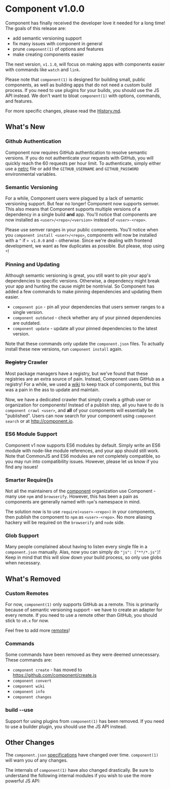 # Component v1.0.0

Component has finally received the developer love it needed for a long time!
The goals of this release are:

- add semantic versioning support
- fix many issues with component in general
- prune `component(1)` of options and features
- make creating components easier

The next version, `v1.1.0`, will focus on making apps with components easier with commands like `watch` and `link`.

Please note that `component(1)` is designed for building small, public components,
as well as building apps that do not need a custom build process.
If you need to use plugins for your builds,
you should use the JS API instead.
We don't want to bloat `component(1)` with options, commands, and features.

For more specific changes, please read the [History.md](https://github.com/component/component/blob/master/History.md).

## What's New

### Github Authentication

Component now requires GitHub authentication to resolve semantic versions.
If you do not authenticate your requests with GitHub, 
you will quickly reach the 60 requests per hour limit.
To authenticate, simply either use a [netrc](http://www.gnu.org/software/inetutils/manual/html_node/The-_002enetrc-File.html) file
or add the `GITHUB_USERNAME` and `GITHUB_PASSWORD` environmental variables.

### Semantic Versioning

For a while, Component users were plagued by a lack of semantic versioning support.
But fear no longer! Component now supports semver.
This also means that Component supports multiple versions of a dependency in a single build __and__ app.
You'll notice that components are now installed as `<user>/<repo>/<version>` instead of `<user>-<repo>`.

Please use semver ranges in your public components.
You'll notice when you `component install <user>/<repo>`, 
components will now be installed with a `^` if `> v1.0.0` and `~` otherwise.
Since we're dealing with frontend development, we want as few duplicates as possible.
But please, stop using `*`!

### Pinning and Updating

Although semantic versioning is great, you still want to pin your app's dependencies to specific versions.
Otherwise, a dependency might break your app and hunting the cause might be nontrivial.
So Component has added a few commands to make pinning dependencies and updating them easier.

- `component pin` - pin all your dependencies that users semver ranges to a single version.
- `component outdated` - check whether any of your pinned dependencies are outdated.
- `component update` - update all your pinned dependencies to the latest version.

Note that these commands only update the `component.json` files.
To actually install these new versions,
run `component install` again.

### ~~Registry~~ Crawler

Most package managers have a registry, but we've found that these registries are an extra source of pain.
Instead, Component uses GitHub as a registry!
For a while, we used a [wiki](https://github.com/component/component/wiki/Components) to keep track of components,
but this was a pain in the ass to update and maintain.

Now, we have a dedicated crawler that simply crawls a github user or organization for components!
Instead of a publish step, all you have to do is `component crawl <user>`, and __all__ of your components will essentially be "published".
Users can now search for your component using `component search` or at http://component.io.

### ES6 Module Support

Component v1 now supports ES6 modules by default.
Simply write an ES6 module with node-like module references, and your app should still work.
Note that CommonJS and ES6 modules are not completely compatible, so you may run into compatibility issues.
However, please let us know if you find any issues!

### Smarter Require()s

Not all the maintainers of the [component](https://github.com/component) organization use Component - many use `npm` and `browserify`.
However, this has been a pain as components are generally named with `npm`'s namespace in mind.

The solution now is to use `require(<user>-<repo>)` in your components, then publish the component to `npm` as `<user>-<repo>`.
No more aliasing hackery will be required on the `browserify` and `node` side.

### Glob Support

Many people complained about having to listen every single file in a `component.json` manually.
Alas, now you can simply do `"js": ["**/*.js"]`!
Keep in mind that this will slow down your build process,
so only use globs when necessary.

## What's Removed

### Custom Remotes

For now, `component(1)` only supports GitHub as a remote.
This is primarily because of semantic versioning support - we have to create an adapter for every remote.
If you need to use a remote other than GitHub,
you should stick to `v0.x` for now.

Feel free to add more [remotes](https://github.com/component/remotes.js)!

### Commands

Some commands have been removed as they were deemed unnecessary.
These commands are:

- `component create` - has moved to https://github.com/component/create.js
- `component convert`
- `component wiki`
- `component info`
- `component changes`

### build --use

Support for using plugins from `component(1)` has been removed.
If you need to use a builder plugin,
you should use the JS API instead.

## Other Changes

The `component.json` [specifications](https://github.com/component/spec) have changed over time.
`component(1)` will warn you of any changes.

The internals of `component(1)` have also changed drastically.
Be sure to understand the following internal modules if you wish to use the more powerful JS API:

